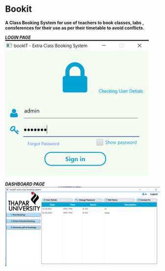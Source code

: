 # Bookit
**A Class Booking System for use of teachers to book classes, labs , consferences for their use as per their timetable to avoid conflicts**.

_**LOGIN PAGE**_
![LOGIN PAGE SCRRENSHOT](https://github.com/kanchitbajaj8070/Bookit/blob/master/login.PNG)


_**DASHBOARD PAGE**_
![DASHBOARD PAGE SCRRENSHOT](https://github.com/kanchitbajaj8070/Bookit/blob/master/dashboard.PNG)
